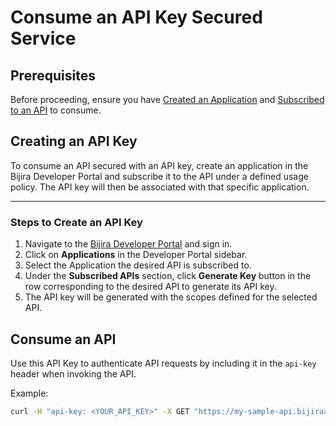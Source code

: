 # Consume an API Key Secured Service

## Prerequisites

Before proceeding, ensure you have [Created an Application](../manage-applications/create-an-application.md) and [Subscribed to an API](../manage-subscriptions/subscribe-to-an-api.md) to consume.


## Creating an API Key

To consume an API secured with an API key, create an application in the Bijira Developer Portal and subscribe it to the API under a defined usage policy. The API key will then be associated with that specific application.

---

### Steps to Create an API Key

1. Navigate to the [Bijira Developer Portal](https://devportal.bijira.dev) and sign in.
2. Click on **Applications** in the Developer Portal sidebar.
3. Select the Application the desired API is subscribed to.
4. Under the **Subscribed APIs** section, click **Generate Key** button in the row corresponding to the desired API to generate its API key.
5. The API key will be generated with the scopes defined for the selected API.

## Consume an API

Use this API Key to authenticate API requests by including it in the `api-key` header when invoking the API.

Example:
```bash
curl -H "api-key: <YOUR_API_KEY>" -X GET "https://my-sample-api.bijiraapis.dev/greet"
```